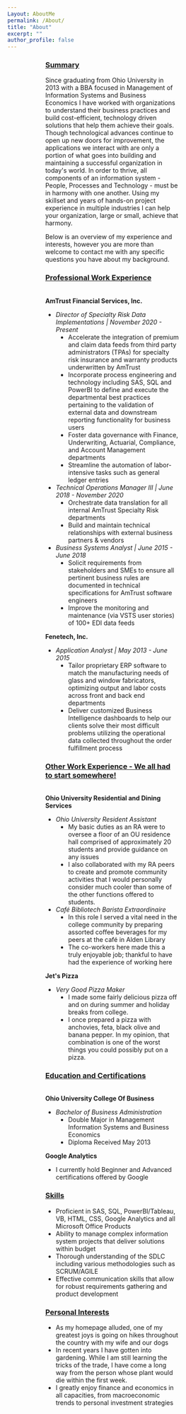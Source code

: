 ```yaml
---
Layout: AboutMe
permalink: /About/
title: "About"
excerpt: ""
author_profile: false
---
```


<head>
<style>
.myDiv {
  margin-left: 17%;
  margin-right: 23%;
  text-align: left;
}
</style>
</head>

<div class="myDiv">
<H3><u> Summary </u></H3>
<p>Since graduating from Ohio University in 2013 with a BBA focused in Management of Information Systems and Business Economics I have worked with organizations to understand their business practices and build cost-efficient, technology driven solutions that help them achieve their goals.  Though technological advances continue to open up new doors for improvement, the applications we interact with are only a portion of what goes into building and maintaining a successful organization in today's world.  In order to thrive, all components of an information system - People, Processes and Technology - must be in harmony with one another.  Using my skillset and years of hands-on project experience in multiple industries I can help your organization, large or small, achieve that harmony.</P>
<P>Below is an overview of my experience and interests, however you are more than welcome to contact me with any specific questions you have about my background.</P>
<H3><u>Professional Work Experience</u></H3>
<BR>
<B>AmTrust Financial Services, Inc.</B>
<ul>
<li><i>Director of Specialty Risk Data Implementations | November 2020 - Present</i></li>
<li style="margin-left:2em">Accelerate the integration of premium and claim data feeds from third party administrators (TPAs) for specialty risk insurance and warranty products underwritten by AmTrust</li>
<li style="margin-left:2em">Incorporate process engineering and technology including SAS, SQL and PowerBI to define and execute the departmental best practices pertaining to the validation of external data and    downstream reporting functionality for business users</li>
<li style="margin-left:2em">Foster data governance with Finance, Underwriting, Actuarial, Compliance, and Account Management departments</li>
<li style="margin-left:2em">Streamline the automation of labor-intensive tasks such as general ledger entries</li>
<Li><i>Technical Operations Manager III | June 2018 - November 2020</i></li>
<li style="margin-left:2em">Orchestrate data translation for all internal AmTrust Specialty Risk departments</li>
<li style="margin-left:2em">Build and maintain technical relationships with external business partners & vendors</li>
<Li><i>Business Systems Analyst | June 2015 - June 2018</i></li>
<li style="margin-left:2em">Solicit requirements from stakeholders and SMEs to ensure all pertinent business rules are
documented in technical specifications for AmTrust software engineers</li>
<li style="margin-left:2em">Improve the monitoring and maintenance (via VSTS user stories) of 100+ EDI data feeds</li>
</ul>
<B>Fenetech, Inc.</B>
<ul>
<Li><i>Application Analyst | May 2013 - June 2015</i></li>
<li style="margin-left:2em">Tailor proprietary ERP software to match the manufacturing needs of glass and window fabricators, optimizing output and labor costs across front and back end departments</li>
<li style="margin-left:2em">Deliver customized Business Intelligence dashboards to help our clients solve their most difficult problems utilizing the operational data collected throughout the order fulfillment process</li>
</ul>
<h3><u>Other Work Experience - We all had to start somewhere!</u></h3>
<BR>
<B>Ohio University Residential and Dining Services</B>
<ul>
<li><i>Ohio University Resident Assistant</i></li>
<li style="margin-left:2em">My basic duties as an RA were to oversee a floor of an OU residence hall comprised of approximately 20 students and provide guidance on any issues</LI>
<li style="margin-left:2em">I also collaborated with my RA peers to create and promote community activities that I would personally consider much cooler than some of the other functions offered to students.</LI>
<Li><i>Café Bibliotech Barista Extraordinaire</i></LI>
<li style="margin-left:2em">In this role I served a vital need in the college community by preparing assorted coffee beverages for my peers at the café in Alden Library</LI>
<li style="margin-left:2em">The co-workers here made this a truly enjoyable job; thankful to have had the experience of working here</LI>
</ul>
<B>Jet's Pizza</B>
<ul>
<li><i>Very Good Pizza Maker</i></li>
<li style="margin-left:2em">I made some fairly delicious pizza off and on during summer and holiday breaks from college.</LI>
<li style="margin-left:2em">I once prepared a pizza with anchovies, feta, black olive and banana pepper.  In my opinion, that combination is one of the worst things you could possibly put on a pizza.</LI>
</ul>
<H3><u>Education and Certifications</u></h3>
<BR>
<B>Ohio University College Of Business</B>
<ul>
<li><i>Bachelor of Business Administration</i></li>
<li style="margin-left:2em">Double Major in Management Information Systems and Business Economics</li>
<li style="margin-left:2em">Diploma Received May 2013</li>
</ul>
<B>Google Analytics</B>
<ul>
<li>I currently hold Beginner and Advanced certifications offered by Google</li></ul>
<h3><u>Skills</u></h3>
<ul>
<li>Proficient in SAS, SQL, PowerBI/Tableau, VB, HTML, CSS, Google Analytics and all Microsoft Office Products</li>
<li>Ability to manage complex information system projects that deliver solutions within budget</li>
<li>Thorough understanding of the SDLC including various methodologies such as SCRUM/AGILE</li>
<li>Effective communication skills that allow for robust requirements gathering and product development</li>
</ul>
<h3><u> Personal Interests </u></h3>
<ul>
<li>As my homepage alluded, one of my greatest joys is going on hikes throughout the country with my wife and our dogs</li>
<li>In recent years I have gotten into gardening.  While I am still learning the tricks of the trade, I have come a long way from the person whose plant would die within the first week.</li>
<li>I greatly enjoy finance and economics in all capacities, from macroeconomic trends to personal investment strategies</li>
</ul>
</div>
